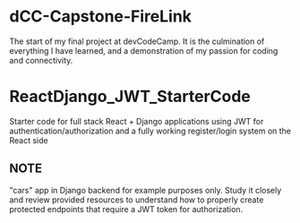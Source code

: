# dCC-Capstone-FireLink
The start of my final project at devCodeCamp. It is the culmination of everything I have learned, and a demonstration of my passion for coding and connectivity.

# ReactDjango_JWT_StarterCode

Starter code for full stack React + Django applications using JWT for authentication/authorization and a fully working register/login system on the React side

## NOTE

"cars" app in Django backend for example purposes only. Study it closely and review provided resources to understand how to properly create protected endpoints that require a JWT token for authorization.